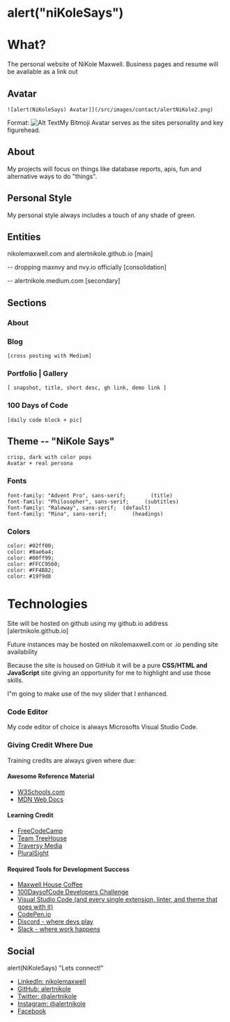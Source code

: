 # alert("niKoleSays")
# What?
The personal website of NiKole Maxwell.
Business pages and resume will be available as a link out

## Avatar
    ![alert(NiKoleSays) Avatar]](/src/images/contact/alertNiKole2.png)
Format: ![Alt Text](url)My Bitmoji Avatar serves as the sites personality and key figurehead.

## About
My projects will focus on things like database reports, apis, fun and alternative ways to do "things".    

## Personal Style
My personal style always includes a touch of any shade of green.

## Entities
nikolemaxwell.com and alertnikole.github.io [main]

-- dropping maxnvy and nvy.io officially [consolidation]

-- alertnikole.medium.com [secondary]

## Sections
### About
### Blog

    [cross posting with Medium]

### Portfolio | Gallery
    [ snapshot, title, short desc, gh link, demo link ]

### 100 Days of Code
    [daily code block + pic]

## Theme  -- "NiKole Says"
    crisp, dark with color pops
    Avatar + real persona

### Fonts

    font-family: "Advent Pro", sans-serif;        (title) 
    font-family: "Philosopher", sans-serif;     (subtitles)
    font-family: "Raleway", sans-serif;  (default)
    font-family: "Mina", sans-serif;        (headings)


### Colors

    color: #02ff00;
    color: #0ae6a4;
    color: #00ff99;
    color: #FFCC9560;
    color: #FF4B82;
    color: #19f9d8

# Technologies

Site will be hosted on github using my github.io address [alertnikole.github.io] 

Future instances may be hosted on nikolemaxwell.com or .io pending site availability

Because the site is housed on GitHub it will be a pure **CSS/HTML and JavaScript** site giving an opportunity for me to highlight and use those skills.

I"m going to make use of the nvy slider that I enhanced.

### Code Editor
My code editor of choice is always Microsofts Visual Studio Code.

### Giving Credit Where Due
Training credits are always given where due:

#### Awesome Reference Material
- [W3Schools.com](https://www.w3schools.com/)
- [MDN Web Docs](https://developer.mozilla.org/en-US/)

#### Learning Credit

- [FreeCodeCamp](https://www.freecodecamp.org)
- [Team TreeHouse](https://teamtreehouse.com/home)
- [Traversy Media](https://www.youtube.com/channel/UC29ju8bIPH5as8OGnQzwJyz)
- [PluralSight](https://www.pluralsight.com)

#### Required Tools for Development Success

- [Maxwell House Coffee](http://www.kraftrecipes.com/maxwell-house.aspx)
- [100DaysofCode Developers Challenge](http://100daysofcode.com/)
- [Visual Studio Code (and every single extension, linter, and theme that goes with it) ](https://code.visualstudio.com)
- [CodePen.io](https://codepen.io/alertnikole/)
- [Discord - where devs play](discordapp.com)
- [Slack - where work happens](https://slack.com)


## Social
alert(NiKoleSays) "Lets connect!"

- [LinkedIn: nikolemaxwell](linkedin/in/nikolemaxwell)
- [GitHub: alertnikole](https://github.com/alertnikole)
- [Twitter: @alertnikole](twitter.com/alertnikole)
- [Instagram: @alertnikole](https://www.instagram.com/alertnikole/)
- [Facebook](facebook.com/nikole.maxwell.1)


